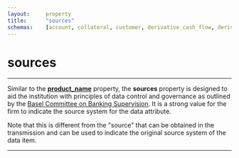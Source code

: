 ```yaml
---
layout:		property
title:		"sources"
schemas:	[account, collateral, customer, derivative_cash_flow, derivative, loan_transaction, loan, security]
---
```


# sources

---

Similar to the [**product_name**][product_name] property, the **sources** property is designed to aid the institution with principles of data control and governance as outlined by the [Basel Committee on Banking Supervision][bcbs239]. It is a strong value for the firm to indicate the source system for the data attribute.

Note that this is different from the "source" that can be obtained in the transmission and can be used to indicate the original source system of the data item.

---

[product_name]: https://github.com/suadelabs/fire/blob/master/documentation/properties/product_name.md
[bcbs239]: http://www.bis.org/publ/bcbs239.pdf
